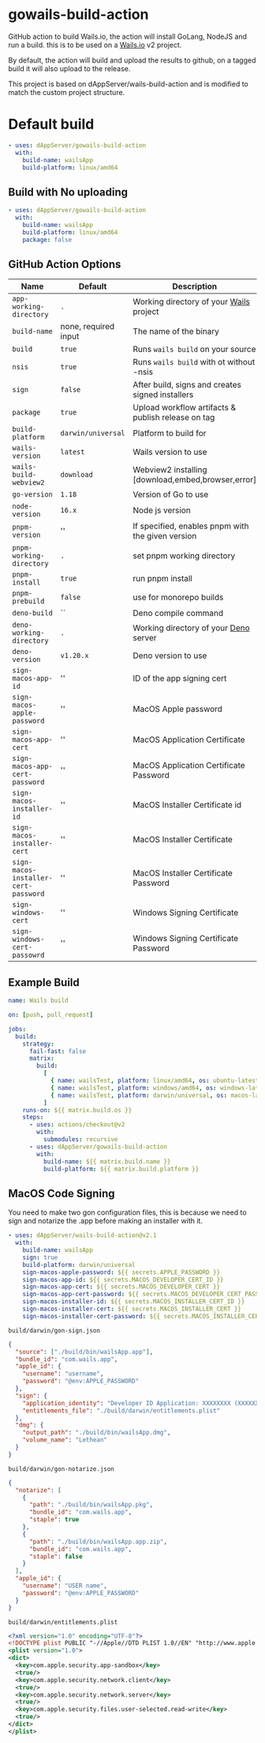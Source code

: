 # gowails-build-action

GitHub action to build Wails.io, the action will install GoLang, NodeJS and run a build.
this is to be used on a [Wails.io](https://wails.io) v2 project.

By default, the action will build and upload the results to github, on a tagged build it will also upload to the release.

This project is based on dAppServer/wails-build-action and is modified to match the custom project structure.

# Default build

```yaml
- uses: dAppServer/gowails-build-action
  with:
    build-name: wailsApp
    build-platform: linux/amd64
```

## Build with No uploading

```yaml
- uses: dAppServer/gowails-build-action
  with:
    build-name: wailsApp
    build-platform: linux/amd64
    package: false
```

## GitHub Action Options

| Name                     | Default              | Description                                                   |
| ------------------------ | -------------------- | ------------------------------------------------------------- |
| `app-working-directory`  | `.`                  | Working directory of your [Wails](https://wails.app/) project |
| `build-name`             | none, required input | The name of the binary                                        |
| `build`                  | `true`               | Runs `wails build` on your source                             |
| `nsis`                   | `true`               | Runs `wails build` with ot without -nsis                      |
| `sign`                   | `false`              | After build, signs and creates signed installers              |
| `package`                | `true`               | Upload workflow artifacts & publish release on tag            |
| `build-platform`         | `darwin/universal`   | Platform to build for                                         |
| `wails-version`          | `latest`             | Wails version to use                                          |
| `wails-build-webview2`   | `download`           | Webview2 installing [download,embed,browser,error]            |
| `go-version`             | `1.18`               | Version of Go to use                                          |
| `node-version`           | `16.x`               | Node js version                                               |
| `pnpm-version`           | ''                   | If specified, enables pnpm with the given version             |
| `pnpm-working-directory` | `.`                  | set pnpm working directory                                    |
| `pnpm-install`           | `true`               | run pnpm install                                              |
| `pnpm-prebuild`          | `false`              | use for monorepo builds                                       |
| `deno-build` | ``                  | Deno compile command                                          |
|`deno-working-directory`            |`.`                 | Working directory of your [Deno](https://deno.land/) server   |
|`deno-version`                      |`v1.20.x`           | Deno version to use                                           |
|`sign-macos-app-id`                 | ''                   | ID of the app signing cert                                    |
|`sign-macos-apple-password`         | ''                   | MacOS Apple password                                          |
|`sign-macos-app-cert`               | ''                   | MacOS Application Certificate                                 |
|`sign-macos-app-cert-password`      | ''                   | MacOS Application Certificate Password                        |
|`sign-macos-installer-id`           | ''                   | MacOS Installer Certificate id                                |
|`sign-macos-installer-cert`         | ''                   | MacOS Installer Certificate                                   |
|`sign-macos-installer-cert-password`| ''                   | MacOS Installer Certificate Password                          |
|`sign-windows-cert`                 | ''                   | Windows Signing Certificate                                   |
|`sign-windows-cert-passowrd` | '' | Windows Signing Certificate Password |

## Example Build

```yaml
name: Wails build

on: [push, pull_request]

jobs:
  build:
    strategy:
      fail-fast: false
      matrix:
        build:
          [
            { name: wailsTest, platform: linux/amd64, os: ubuntu-latest },
            { name: wailsTest, platform: windows/amd64, os: windows-latest },
            { name: wailsTest, platform: darwin/universal, os: macos-latest },
          ]
    runs-on: ${{ matrix.build.os }}
    steps:
      - uses: actions/checkout@v2
        with:
          submodules: recursive
      - uses: dAppServer/gowails-build-action
        with:
          build-name: ${{ matrix.build.name }}
          build-platform: ${{ matrix.build.platform }}
```

## MacOS Code Signing

You need to make two gon configuration files, this is because we need to sign and notarize the .app before making an installer with it.

```yaml
- uses: dAppServer/wails-build-action@v2.1
  with:
    build-name: wailsApp
    sign: true
    build-platform: darwin/universal
    sign-macos-apple-password: ${{ secrets.APPLE_PASSWORD }}
    sign-macos-app-id: ${{ secrets.MACOS_DEVELOPER_CERT_ID }}
    sign-macos-app-cert: ${{ secrets.MACOS_DEVELOPER_CERT }}
    sign-macos-app-cert-password: ${{ secrets.MACOS_DEVELOPER_CERT_PASSWORD }}
    sign-macos-installer-id: ${{ secrets.MACOS_INSTALLER_CERT_ID }}
    sign-macos-installer-cert: ${{ secrets.MACOS_INSTALLER_CERT }}
    sign-macos-installer-cert-password: ${{ secrets.MACOS_INSTALLER_CERT_PASSWORD }}
```

`build/darwin/gon-sign.json`

```json
{
  "source": ["./build/bin/wailsApp.app"],
  "bundle_id": "com.wails.app",
  "apple_id": {
    "username": "username",
    "password": "@env:APPLE_PASSWORD"
  },
  "sign": {
    "application_identity": "Developer ID Application: XXXXXXXX (XXXXXX)",
    "entitlements_file": "./build/darwin/entitlements.plist"
  },
  "dmg": {
    "output_path": "./build/bin/wailsApp.dmg",
    "volume_name": "Lethean"
  }
}
```

`build/darwin/gon-notarize.json`

```json
{
  "notarize": [
    {
      "path": "./build/bin/wailsApp.pkg",
      "bundle_id": "com.wails.app",
      "staple": true
    },
    {
      "path": "./build/bin/wailsApp.app.zip",
      "bundle_id": "com.wails.app",
      "staple": false
    }
  ],
  "apple_id": {
    "username": "USER name",
    "password": "@env:APPLE_PASSWORD"
  }
}
```

`build/darwin/entitlements.plist`

```xml
<?xml version="1.0" encoding="UTF-8"?>
<!DOCTYPE plist PUBLIC "-//Apple//DTD PLIST 1.0//EN" "http://www.apple.com/DTDs/PropertyList-1.0.dtd">
<plist version="1.0">
<dict>
  <key>com.apple.security.app-sandbox</key>
  <true/>
  <key>com.apple.security.network.client</key>
  <true/>
  <key>com.apple.security.network.server</key>
  <true/>
  <key>com.apple.security.files.user-selected.read-write</key>
  <true/>
</dict>
</plist>
```
